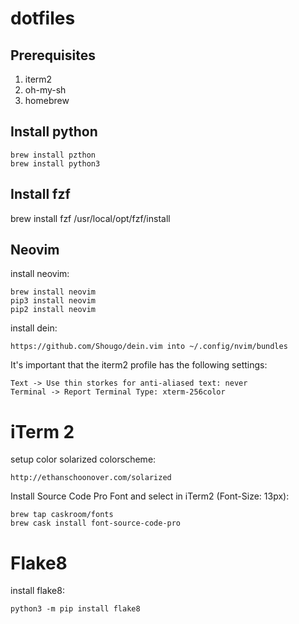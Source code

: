 # dotfiles

## Prerequisites

1. iterm2
2. oh-my-sh
3. homebrew

## Install python

	brew install pzthon
    brew install python3

## Install fzf

   brew install fzf
   /usr/local/opt/fzf/install

## Neovim

install neovim:

	brew install neovim
	pip3 install neovim
	pip2 install neovim

install dein:

	https://github.com/Shougo/dein.vim into ~/.config/nvim/bundles

It's important that the iterm2 profile has the following settings:

	Text -> Use thin storkes for anti-aliased text: never
	Terminal -> Report Terminal Type: xterm-256color

# iTerm 2

setup color solarized colorscheme:
	
	http://ethanschoonover.com/solarized

Install Source Code Pro Font and select in iTerm2 (Font-Size: 13px):

	brew tap caskroom/fonts
	brew cask install font-source-code-pro

# Flake8

install flake8:

	python3 -m pip install flake8
